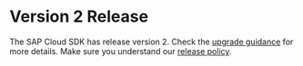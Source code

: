 # Version 2 Release
The SAP Cloud SDK has release version 2.
Check the [upgrade guidance](https://sap.github.io/cloud-sdk/docs/js/guides/upgrade-to-version-2) for more details.
Make sure you understand our [release policy](https://sap.github.io/cloud-sdk/docs/js/release-policy).
